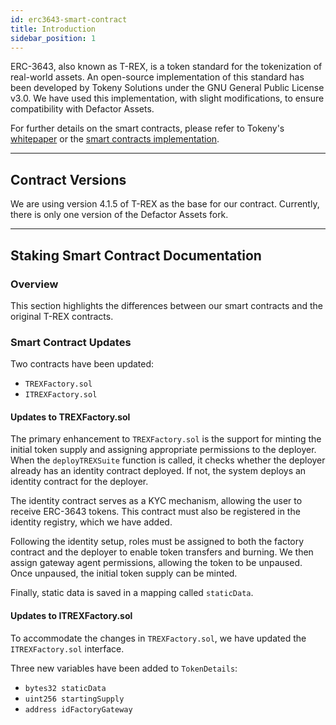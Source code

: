 ```yaml
---
id: erc3643-smart-contract
title: Introduction
sidebar_position: 1
---
```


ERC-3643, also known as T-REX, is a token standard for the tokenization of real-world assets. An open-source implementation of this standard has been developed by Tokeny Solutions under the GNU General Public License v3.0. We have used this implementation, with slight modifications, to ensure compatibility with Defactor Assets.

For further details on the smart contracts, please refer to Tokeny's [whitepaper](https://tokeny.com/wp-content/uploads/2023/05/ERC3643-Whitepaper-T-REX-v4.pdf) or the [smart contracts implementation](https://github.com/TokenySolutions/T-REX).

---

## Contract Versions

We are using version 4.1.5 of T-REX as the base for our contract. Currently, there is only one version of the Defactor Assets fork.

---

## Staking Smart Contract Documentation

### Overview

This section highlights the differences between our smart contracts and the original T-REX contracts.

### Smart Contract Updates

Two contracts have been updated:

- `TREXFactory.sol`
- `ITREXFactory.sol`

#### Updates to TREXFactory.sol

The primary enhancement to `TREXFactory.sol` is the support for minting the initial token supply and assigning appropriate permissions to the deployer. When the `deployTREXSuite` function is called, it checks whether the deployer already has an identity contract deployed. If not, the system deploys an identity contract for the deployer.

The identity contract serves as a KYC mechanism, allowing the user to receive ERC-3643 tokens. This contract must also be registered in the identity registry, which we have added.

Following the identity setup, roles must be assigned to both the factory contract and the deployer to enable token transfers and burning. We then assign gateway agent permissions, allowing the token to be unpaused. Once unpaused, the initial token supply can be minted.

Finally, static data is saved in a mapping called `staticData`.

#### Updates to ITREXFactory.sol

To accommodate the changes in `TREXFactory.sol`, we have updated the `ITREXFactory.sol` interface.

Three new variables have been added to `TokenDetails`:

- `bytes32 staticData`
- `uint256 startingSupply`
- `address idFactoryGateway`
